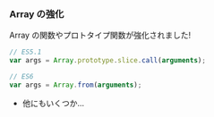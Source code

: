 ### Array の強化

Array の関数やプロトタイプ関数が強化されました!

```javascript
// ES5.1
var args = Array.prototype.slice.call(arguments);
```

```javascript
// ES6
var args = Array.from(arguments);
```

* 他にもいくつか...
